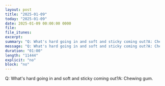 ```yaml
---
layout: post
title: "2025-01-09"
today: "2025-01-09"
date: 2025-01-09 00:00:00 0000
file:
file_itunes:
excerpt:
summary: "Q: What's hard going in and soft and sticky coming out?A: Chewing gum."
message: "Q: What's hard going in and soft and sticky coming out?A: Chewing gum."
duration: "01:00"
length: "11444"
explicit: "no"
block: "no"
---
```

Q: What's hard going in and soft and sticky coming out?A: Chewing gum.

